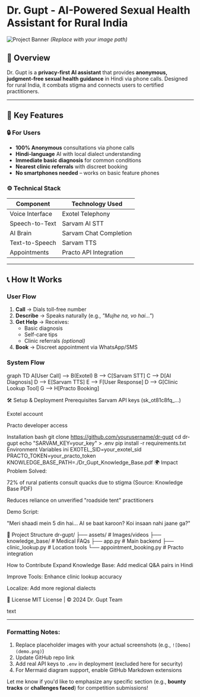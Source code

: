 # Dr. Gupt - AI-Powered Sexual Health Assistant for Rural India  

![Project Banner](assets/banner.png) *(Replace with your image path)*  

## 🌟 Overview  
Dr. Gupt is a **privacy-first AI assistant** that provides **anonymous, judgment-free sexual health guidance** in Hindi via phone calls. Designed for rural India, it combats stigma and connects users to certified practitioners.  

---

## 🚀 Key Features  

### 🔒 For Users  
- **100% Anonymous** consultations via phone calls  
- **Hindi-language** AI with local dialect understanding  
- **Immediate basic diagnosis** for common conditions  
- **Nearest clinic referrals** with discreet booking  
- **No smartphones needed** – works on basic feature phones  

### ⚙️ Technical Stack  
| Component          | Technology Used          |  
|--------------------|--------------------------|  
| Voice Interface    | Exotel Telephony         |  
| Speech-to-Text     | Sarvam AI STT            |  
| AI Brain           | Sarvam Chat Completion   |  
| Text-to-Speech     | Sarvam TTS               |  
| Appointments       | Practo API Integration   |  

---

## 📞 How It Works  

### User Flow  
1. **Call** → Dials toll-free number  
2. **Describe** → Speaks naturally (e.g., _"Mujhe na, vo hai..."_)  
3. **Get Help** → Receives:  
   - Basic diagnosis  
   - Self-care tips  
   - Clinic referrals *(optional)*  
4. **Book** → Discreet appointment via WhatsApp/SMS  

### System Flow  
graph TD
    A[User Call] --> B(Exotel)
    B --> C[Sarvam STT]
    C --> D[AI Diagnosis]
    D --> E[Sarvam TTS]
    E --> F[User Response]
    D --> G[Clinic Lookup Tool]
    G --> H[Practo Booking]



🛠️ Setup & Deployment
Prerequisites
Sarvam API keys (sk_ot81c8fq_...)

Exotel account

Practo developer access


Installation
bash
git clone https://github.com/yourusername/dr-gupt
cd dr-gupt
echo "SARVAM_KEY=your_key" > .env
pip install -r requirements.txt
Environment Variables
ini
EXOTEL_SID=your_exotel_sid
PRACTO_TOKEN=your_practo_token
KNOWLEDGE_BASE_PATH=./Dr_Gupt_Knowledge_Base.pdf
🌍 Impact
Problem Solved:

72% of rural patients consult quacks due to stigma (Source: Knowledge Base PDF)

Reduces reliance on unverified "roadside tent" practitioners

Demo Script:

"Meri shaadi mein 5 din hai... AI se baat karoon? Koi insaan nahi jaane ga?"

📂 Project Structure
dr-gupt/
├── assets/                 # Images/videos
├── knowledge_base/         # Medical FAQs
├── app.py                  # Main backend
├── clinic_lookup.py        # Location tools
└── appointment_booking.py  # Practo integration


 How to Contribute
Expand Knowledge Base: Add medical Q&A pairs in Hindi

Improve Tools: Enhance clinic lookup accuracy

Localize: Add more regional dialects



📜 License
MIT License | © 2024 Dr. Gupt Team

text

---

### Formatting Notes:  
1. Replace placeholder images with your actual screenshots (e.g., `![Demo](demo.png)`)  
2. Update GitHub repo link  
3. Add real API keys to `.env` in deployment (excluded here for security)  
4. For Mermaid diagram support, enable GitHub Markdown extensions  

Let me know if you'd like to emphasize any specific section (e.g., **bounty tracks** or **challenges faced**) for competition submissions!
